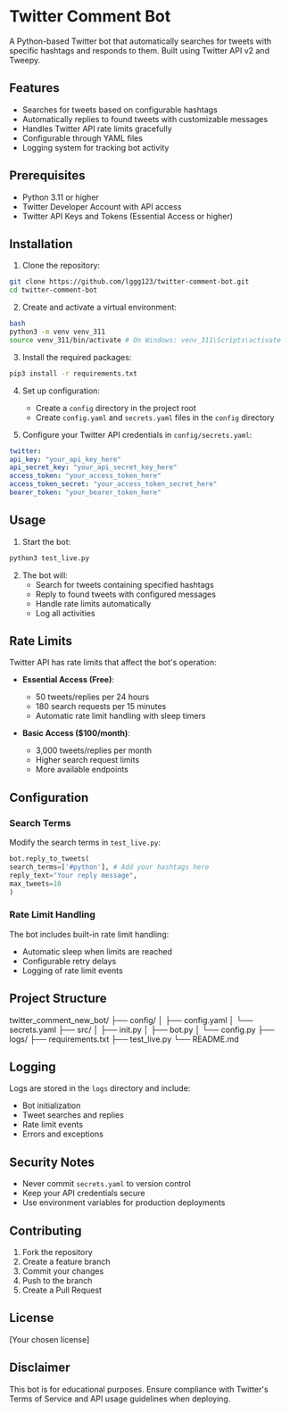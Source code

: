 # Twitter Comment Bot

A Python-based Twitter bot that automatically searches for tweets with specific hashtags and responds to them. Built using Twitter API v2 and Tweepy.

## Features

- Searches for tweets based on configurable hashtags
- Automatically replies to found tweets with customizable messages
- Handles Twitter API rate limits gracefully
- Configurable through YAML files
- Logging system for tracking bot activity

## Prerequisites

- Python 3.11 or higher
- Twitter Developer Account with API access
- Twitter API Keys and Tokens (Essential Access or higher)

## Installation

1. Clone the repository:

```bash
git clone https://github.com/lggg123/twitter-comment-bot.git
cd twitter-comment-bot
```
2. Create and activate a virtual environment:
```bash
bash
python3 -m venv venv_311
source venv_311/bin/activate # On Windows: venv_311\Scripts\activate
```
3. Install the required packages:
```bash
pip3 install -r requirements.txt
```

4. Set up configuration:
   - Create a `config` directory in the project root
   - Create `config.yaml` and `secrets.yaml` files in the `config` directory

5. Configure your Twitter API credentials in `config/secrets.yaml`:
```yaml
twitter:
api_key: "your_api_key_here"
api_secret_key: "your_api_secret_key_here"
access_token: "your_access_token_here"
access_token_secret: "your_access_token_secret_here"
bearer_token: "your_bearer_token_here"
```
## Usage

1. Start the bot:
```bash
python3 test_live.py
```

2. The bot will:
   - Search for tweets containing specified hashtags
   - Reply to found tweets with configured messages
   - Handle rate limits automatically
   - Log all activities

## Rate Limits

Twitter API has rate limits that affect the bot's operation:

- **Essential Access (Free)**:
  - 50 tweets/replies per 24 hours
  - 180 search requests per 15 minutes
  - Automatic rate limit handling with sleep timers

- **Basic Access ($100/month)**:
  - 3,000 tweets/replies per month
  - Higher search request limits
  - More available endpoints

## Configuration

### Search Terms
Modify the search terms in `test_live.py`:
```python
bot.reply_to_tweets(
search_terms=['#python'], # Add your hashtags here
reply_text="Your reply message",
max_tweets=10
)
```

### Rate Limit Handling
The bot includes built-in rate limit handling:
- Automatic sleep when limits are reached
- Configurable retry delays
- Logging of rate limit events

## Project Structure
twitter_comment_new_bot/
├── config/
│ ├── config.yaml
│ └── secrets.yaml
├── src/
│ ├── init.py
│ ├── bot.py
│ └── config.py
├── logs/
├── requirements.txt
├── test_live.py
└── README.md

## Logging

Logs are stored in the `logs` directory and include:
- Bot initialization
- Tweet searches and replies
- Rate limit events
- Errors and exceptions

## Security Notes

- Never commit `secrets.yaml` to version control
- Keep your API credentials secure
- Use environment variables for production deployments

## Contributing

1. Fork the repository
2. Create a feature branch
3. Commit your changes
4. Push to the branch
5. Create a Pull Request

## License

[Your chosen license]

## Disclaimer

This bot is for educational purposes. Ensure compliance with Twitter's Terms of Service and API usage guidelines when deploying.